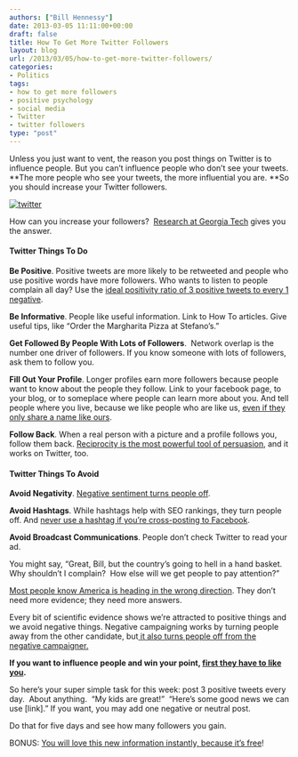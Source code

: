 ```yaml
---
authors: ["Bill Hennessy"]
date: 2013-03-05 11:11:00+00:00
draft: false
title: How To Get More Twitter Followers
layout: blog
url: /2013/03/05/how-to-get-more-twitter-followers/
categories:
- Politics
tags:
- how to get more followers
- positive psychology
- social media
- Twitter
- twitter followers
type: "post"
---
```


Unless you just want to vent, the reason you post things on Twitter is to influence people. But you can’t influence people who don’t see your tweets. **The more people who see your tweets, the more influential you are. **So you should increase your Twitter followers.

[![twitter](https://hennessysview.com/wp-content/uploads/2013/03/twitter_thumb.png)
](https://hennessysview.com/wp-content/uploads/2013/03/twitter.png)

How can you increase your followers?  [Research at Georgia Tech](https://comp.social.gatech.edu/papers/follow_chi13_final.pdf) gives you the answer.


#### Twitter Things To Do


**Be Positive**. Positive tweets are more likely to be retweeted and people who use positive words have more followers. Who wants to listen to people complain all day? Use the [ideal positivity ratio of 3 positive tweets to every 1 negative](https://www.positivityratio.com/).

**Be Informative**. People like useful information. Link to How To articles. Give useful tips, like “Order the Margharita Pizza at Stefano’s.”

**Get Followed By People With Lots of Followers**.  Network overlap is the number one driver of followers. If you know someone with lots of followers, ask them to follow you.

**Fill Out Your Profile**. Longer profiles earn more followers because people want to know about the people they follow. Link to your facebook page, to your blog, or to someplace where people can learn more about you. And tell people where you live, because we like people who are like us, [even if they only share a name like ours](https://www.psychologypress.com/smithandmackie/resources/study.asp?study=ch04-cs-01).

**Follow Back**. When a real person with a picture and a profile follows you, follow them back. [Reciprocity is the most powerful tool of persuasion](https://www.mindtools.com/pages/article/six-principles-influence.htm), and it works on Twitter, too.


#### Twitter Things To Avoid


**Avoid Negativity**. [Negative sentiment turns people off](https://danzarrella.com/infographic-5-scientifically-proven-ways-to-get-more-followers.html).

**Avoid Hashtags**. While hashtags help with SEO rankings, they turn people off. And [never use a hashtag if you’re cross-posting to Facebook](https://www.facebook.com/leaveyourhashtagsontwitter).

**Avoid Broadcast Communications**. People don’t check Twitter to read your ad.

You might say, “Great, Bill, but the country’s going to hell in a hand basket. Why shouldn’t I complain?  How else will we get people to pay attention?”

[Most people know America is heading in the wrong direction](https://www.rasmussenreports.com/public_content/politics/mood_of_america/right_direction_or_wrong_track). They don’t need more evidence; they need more answers.

Every bit of scientific evidence shows we’re attracted to positive things and we avoid negative things. Negative campaigning works by turning people away from the other candidate, but[ it also turns people off from the negative campaigner.](https://fas-polisci.rutgers.edu/lau/articles/LauEtAl_EffectsOfNegativePoliticalCampaigns.pdf)

**If you want to influence people and win your point, [first they have to like you](https://peopletriggers.wordpress.com/2010/06/07/the-six-weapons-of-influence-part-4-liking/).**

So here’s your super simple task for this week: post 3 positive tweets every day.  About anything.  “My kids are great!”  “Here’s some good news we can use [link].” If you want, you may add one negative or neutral post.

Do that for five days and see how many followers you gain.

BONUS: [You will love this new information instantly, because it’s free](https://www.copyblogger.com/persuasive-copywriting-words/)!
